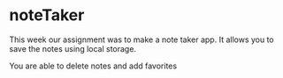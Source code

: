 # noteTaker

This week our assignment was to make a note taker app. It allows you to save the notes using local storage. 

You are able to delete notes and add favorites
